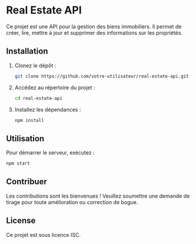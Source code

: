 # Real Estate API

Ce projet est une API pour la gestion des biens immobiliers. Il permet de créer, lire, mettre à jour et supprimer des informations sur les propriétés.

## Installation

1. Clonez le dépôt :
   ```bash
   git clone https://github.com/votre-utilisateur/real-estate-api.git
   ```
2. Accédez au répertoire du projet :
   ```bash
   cd real-estate-api
   ```
3. Installez les dépendances :
   ```bash
   npm install
   ```

## Utilisation

Pour démarrer le serveur, exécutez :
```bash
npm start
```

## Contribuer

Les contributions sont les bienvenues ! Veuillez soumettre une demande de tirage pour toute amélioration ou correction de bogue.

## License

Ce projet est sous licence ISC.